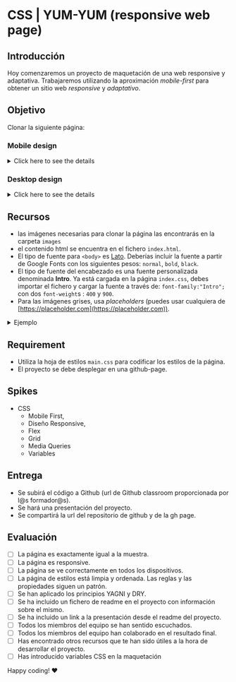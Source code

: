 # CSS | YUM-YUM (responsive web page)

## Introducción

Hoy comenzaremos un proyecto de maquetación de una web responsive y adaptativa.
Trabajaremos utilizando la aproximación _mobile-first_ para obtener un sitio web _responsive_ y _adaptativo_.

## Objetivo
Clonar la siguiente página:
### Mobile design

<details>
  <summary>Click here to see the details </summary>
  
  ![mobile](https://s3-us-west-2.amazonaws.com/s.cdpn.io/67030/19_Yum-Yum_home_mobile.jpg)

</details>

### Desktop design

<details>
  <summary>Click here to see the details </summary>

![desktop](https://s3-us-west-2.amazonaws.com/s.cdpn.io/67030/05_Yum-Yum_home.jpg?v2)

</details>

## Recursos
- las imágenes necesarias para clonar la página las encontrarás en la carpeta `images`
- el contenido html se encuentra en el fichero `index.html`.
- El tipo de fuente para `<body>` es [Lato](https://fonts.google.com/specimen/Lato). Deberías incluir la fuente a partir de Google Fonts con los siguientes pesos: `normal`, `bold`, `black`.
- El tipo de fuente del encabezado es una fuente personalizada denominada **Intro**. Ya está cargada en la página `index.css`, debes importar el fichero y cargar la fuente a través de: `font-family:"Intro";` con dos `font-weight`s : `400` y `900`.
- Para las imágenes grises, usa _placeholders_ (puedes usar cualquiera de [https://placeholder.com](https://placeholder.com)).

<details>
  <summary>Ejemplo</summary>
    
  ![](https://via.placeholder.com/800x600)

</details>

## Requirement 
- Utiliza la hoja de estilos `main.css` para codificar los estilos de la página.
- El proyecto se debe desplegar en una github-page.

## Spikes
- CSS
  - Mobile First,
  - Diseño Responsive,
  - Flex
  - Grid
  - Media Queries
  - Variables

## Entrega
- Se subirá el código a Github (url de Github classroom proporcionada por l@s formador@s).
- Se hará una presentación del proyecto.
- Se compartirá la url del repositorio de github y de la gh page.


## Evaluación
- [ ] La página es exactamente igual a la muestra.
- [ ] La página es responsive.
- [ ] La página se ve correctamente en todos los dispositivos.
- [ ] La página de estilos está limpia y ordenada. Las reglas y las propiedades siguen un patrón.
- [ ] Se han aplicado los principios YAGNI y DRY.
- [ ] Se ha incluido un fichero de readme en el proyecto con información sobre el mismo.
- [ ] Se ha incluido un link a la presentación desde el readme del proyecto.
- [ ] Todos los miembros del equipo se han sentido escuchados.
- [ ] Todos los miembros del equipo han colaborado en el resultado final.
- [ ] Has encontrado otros recursos que te han sido útiles a la hora de desarrollar el proyecto.
- [ ] Has introducido variables CSS en la maquetación

Happy coding! ❤️
